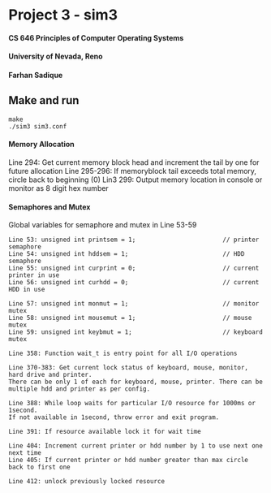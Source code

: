 # Project 3 - sim3

#### CS 646 Principles of Computer Operating Systems

#### University of Nevada, Reno

#### Farhan Sadique


## Make and run

```
make
./sim3 sim3.conf
```

#### Memory Allocation

Line 294: Get current memory block head and increment the tail by one for future allocation
Line 295-296: If memoryblock tail exceeds total memory, circle back to beginning (0)
Lin3 299: Output memory location in console or monitor as 8 digit hex number

#### Semaphores and Mutex

Global variables for semaphore and mutex in Line 53-59

```
Line 53: unsigned int printsem = 1;                        // printer semaphore
Line 54: unsigned int hddsem = 1;                          // HDD semaphore
Line 55: unsigned int curprint = 0;                        // current printer in use
Line 56: unsigned int curhdd = 0;                          // current HDD in use
                                                   
Line 57: unsigned int monmut = 1;                          // monitor mutex
Line 58: unsigned int mousemut = 1;                        // mouse mutex
Line 59: unsigned int keybmut = 1;                         // keyboard mutex

Line 358: Function wait_t is entry point for all I/O operations

Line 370-383: Get current lock status of keyboard, mouse, monitor, hard drive and printer. 
There can be only 1 of each for keyboard, mouse, printer. There can be multiple hdd and printer as per config.

Line 388: While loop waits for particular I/O resource for 1000ms or 1second.
If not available in 1second, throw error and exit program.

Line 391: If resource available lock it for wait time

Line 404: Increment current printer or hdd number by 1 to use next one next time
Line 405: If current printer or hdd number greater than max circle back to first one

Line 412: unlock previously locked resource
```